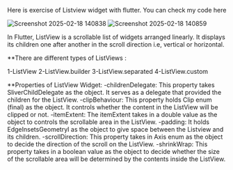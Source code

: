 Here is exercise of Listview widget with flutter. You can check my code here

![Screenshot 2025-02-18 140838](https://github.com/user-attachments/assets/33c3d4a1-f1ed-4dbb-8314-b58f35138dd5)
![Screenshot 2025-02-18 140859](https://github.com/user-attachments/assets/ea766f1d-c7e5-4dd4-874c-50f9ff9c3c6b)

In Flutter, ListView is a scrollable list of widgets arranged linearly. It displays its children one after another in the scroll direction i.e, vertical or horizontal.

**There are different types of ListViews :

1-ListView
2-ListView.builder
3-ListView.separated
4-ListView.custom

**Properties of ListView Widget:
-childrenDelegate: This property takes SliverChildDelegate as the object. It serves as a delegate that provided the children for the ListView.
-clipBehaviour: This property holds Clip enum (final) as the object. It controls whether the content in the ListView will be clipped or not.
-itemExtent: The itemExtent takes in a double value as the object to controls the scrollable area in the ListView.
-padding: It holds EdgeInsetsGeometryI as the object to give space between the Listview and its children.
-scrollDirection: This property takes in Axis enum as the object to decide the direction of the scroll on the ListView.
-shrinkWrap: This property takes in a boolean value as the object to decide whether the size of the scrollable area will be determined by the contents inside the ListView.
